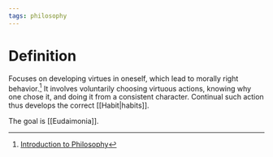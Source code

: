 ```yaml
---
tags: philosophy
---
```


# Definition

Focuses on developing virtues in oneself, which lead to morally right behavior.[^1] It involves voluntarily choosing virtuous actions, knowing why one chose it, and doing it from a consistent character. Continual such action thus develops the correct [[Habit|habits]].

The goal is [[Eudaimonia]].

[^1]: [Introduction to Philosophy](zotero://open-pdf/library/items/M84L5RRJ?page=280)
